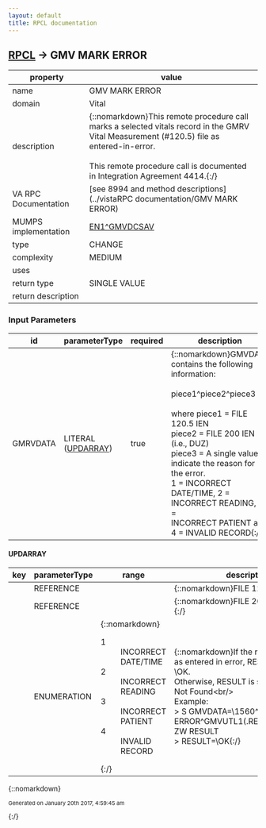 ```yaml
---
layout: default
title: RPCL documentation
---
```




## [RPCL](TableOfContent.md) &#8594; GMV MARK ERROR 

 property | value 
--- | --- 
 name | GMV MARK ERROR
 domain | Vital
 description | {::nomarkdown}This remote procedure call marks a selected vitals record in the GMRV<br/>Vital Measurement (#120.5) file as entered-in-error.<br/> <br/>This remote procedure call is documented in Integration Agreement 4414.{:/}
 VA RPC Documentation | [see 8994 and method descriptions](../vistaRPC documentation/GMV MARK ERROR)
 MUMPS implementation | [EN1^GMVDCSAV](http://code.osehra.org/dox/Routine_GMVDCSAV_source.html)
 type | CHANGE
 complexity | MEDIUM
 uses | 
 return type | SINGLE VALUE
 return description | 

### Input Parameters

| id | parameterType | required | description | example | 
| --- | --- | --- | --- | --- | 
| GMRVDATA | LITERAL ([UPDARRAY](#for-id-gmrvdata)) | true | {::nomarkdown}GMVDATA contains the following information:<br/> <br/> piece1^piece2^piece3<br/> <br/> where piece1 = FILE 120.5 IEN <br/>       piece2 = FILE 200 IEN (i.e., DUZ)<br/>       piece3 = A single value to indicate the reason for the error.<br/>                1 = INCORRECT DATE/TIME, 2 = INCORRECT READING, 3 =<br/>                INCORRECT PATIENT and 4 = INVALID RECORD{:/} |  | 

#### UPDARRAY

| key | parameterType | range | description | mvdmProperty | example | 
| --- | --- | --- | --- | --- | --- | 
|  | REFERENCE |  | {::nomarkdown}FILE 120.5 IEN{:/} |  | 1 | 
|  | REFERENCE |  | {::nomarkdown}FILE 200 IEN (i.e., DUZ){:/} |  | 58 | 
|  | ENUMERATION | {::nomarkdown}<dl><dt>1</dt><dd>INCORRECT DATE/TIME</dd><dt>2</dt><dd>INCORRECT READING</dd><dt>3</dt><dd>INCORRECT PATIENT</dd><dt>4</dt><dd>INVALID RECORD</dd></dl>{:/} | {::nomarkdown}If the record is marked as entered in error, RESULT is set to \OK\.<br/>Otherwise, RESULT is set to \Record Not Found\<br/> <br/> Example:<br/> > S GMVDATA=\1560^547^1\<br/> > D ERROR^GMVUTL1(.RESULT,GMVDATA) ZW RESULT<br/> > RESULT=\OK\{:/} |  | INVALID RECORD | 

{::nomarkdown} <br/><p style="font-size: 11px">Generated on January 20th 2017, 4:59:45 am</p>{:/}